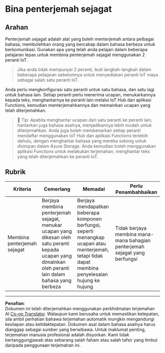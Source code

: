 <!--
CO_OP_TRANSLATOR_METADATA:
{
  "original_hash": "701f4a4466f9309b6e1d863077df0c06",
  "translation_date": "2025-08-27T23:00:05+00:00",
  "source_file": "6-consumer/lessons/4-multiple-language-support/assignment.md",
  "language_code": "ms"
}
-->
# Bina penterjemah sejagat

## Arahan

Penterjemah sejagat adalah alat yang boleh menterjemah antara pelbagai bahasa, membolehkan orang yang bercakap dalam bahasa berbeza untuk berkomunikasi. Gunakan apa yang telah anda pelajari dalam beberapa pelajaran lepas untuk membina penterjemah sejagat menggunakan 2 peranti IoT.

> Jika anda tidak mempunyai 2 peranti, ikuti langkah-langkah dalam beberapa pelajaran sebelumnya untuk menyediakan peranti IoT maya sebagai salah satu peranti IoT.

Anda perlu mengkonfigurasi satu peranti untuk satu bahasa, dan satu lagi untuk bahasa lain. Setiap peranti perlu menerima ucapan, menukarkannya kepada teks, menghantarnya ke peranti lain melalui IoT Hub dan aplikasi Functions, kemudian menterjemahkannya dan memainkan ucapan yang telah diterjemahkan.

> 💁 Tip: Apabila menghantar ucapan dari satu peranti ke peranti lain, hantarkan juga bahasa asalnya, menjadikannya lebih mudah untuk diterjemahkan. Anda juga boleh membenarkan setiap peranti mendaftar menggunakan IoT Hub dan aplikasi Functions terlebih dahulu, dengan menghantar bahasa yang mereka sokong untuk disimpan dalam Azure Storage. Anda kemudian boleh menggunakan aplikasi Functions untuk melakukan terjemahan, menghantar teks yang telah diterjemahkan ke peranti IoT.

## Rubrik

| Kriteria | Cemerlang | Memadai | Perlu Penambahbaikan |
| -------- | --------- | -------- | -------------------- |
| Membina penterjemah sejagat | Berjaya membina penterjemah sejagat, menukar ucapan yang dikesan oleh satu peranti kepada ucapan yang dimainkan oleh peranti lain dalam bahasa yang berbeza | Berjaya mendapatkan beberapa komponen berfungsi, seperti menangkap ucapan atau menterjemah, tetapi tidak dapat membina penyelesaian hujung ke hujung | Tidak berjaya membina mana-mana bahagian penterjemah sejagat yang berfungsi |

---

**Penafian**:  
Dokumen ini telah diterjemahkan menggunakan perkhidmatan terjemahan AI [Co-op Translator](https://github.com/Azure/co-op-translator). Walaupun kami berusaha untuk memastikan ketepatan, sila ambil perhatian bahawa terjemahan automatik mungkin mengandungi kesilapan atau ketidaktepatan. Dokumen asal dalam bahasa asalnya harus dianggap sebagai sumber yang berwibawa. Untuk maklumat penting, terjemahan manusia profesional adalah disyorkan. Kami tidak bertanggungjawab atas sebarang salah faham atau salah tafsir yang timbul daripada penggunaan terjemahan ini.